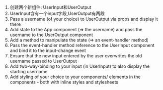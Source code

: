1. 创建两个新组件: UserInput和UserOutput
2. UserInput含有一个input字段,UserOutput有两段
3. Pass a username (of your choice) to UserOutput via props and display it there
4. Add state to the App component (=> the username) and pass the username to the UserOutput component
5. Add a method to manipulate the state (=> an event-handler method)
6. Pass the event-handler method reference to the UserInput component and bind it to the input-change event
7. Ensure that the new input entered by the user overwrites the old username passed to UserOutput
8. Add two-way-binding to your input (in UserInput) to also display the starting username
9. Add styling of your choice to your components/ elements in the components - both with inline styles and stylesheets
